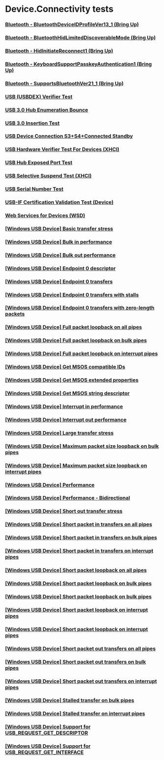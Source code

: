# Device.Connectivity tests
### [Bluetooth - BluetoothDeviceIDProfileVer13_1 (Bring Up)](testref/865d28e3-a84a-49db-b755-4fd606e4c508.md)
### [Bluetooth - BluetoothHidLimitedDiscoverableMode (Bring Up)](testref/950da6ae-fffb-42b1-9b5c-56e27a1c10b2.md)
### [Bluetooth - HidInitiateReconnect1 (Bring Up)](testref/39c3c500-5d68-4a94-b114-bc3232ec609d.md)
### [Bluetooth - KeyboardSupportPasskeyAuthentication1 (Bring Up)](testref/79cd2a1f-0651-484f-901e-aaccd831e4fe.md)
### [Bluetooth - SupportsBluetoothVer21_1 (Bring Up)](testref/9af9919e-8a0c-4210-aef6-3a6ef2201446.md)
### [USB (USBDEX) Verifier Test](testref/ac8f8d7d-b057-4d62-9602-8551aaf943fc.md)
### [USB 3.0 Hub Enumeration Bounce](testref/202cba32-fa22-4cbb-9359-e881b1f949ae.md)
### [USB 3.0 Insertion Test](testref/6a193c3a-d18b-468b-92bd-77166266a2df.md)
### [USB Device Connection S3+S4+Connected Standby](testref/4e35cd21-a1dd-4cfa-be2d-1a9c9d6a1fef.md)
### [USB Hardware Verifier Test For Devices (XHCI)](testref/e23dceb6-a3d4-41ee-abe7-ac2a9a498988.md)
### [USB Hub Exposed Port Test](testref/68f6e04f-4b7f-4548-9562-db9d46105554.md)
### [USB Selective Suspend Test (XHCI)](testref/ac1599fe-ed1f-4f29-9a57-01896c3d7db5.md)
### [USB Serial Number Test](testref/0f2d5113-cf70-4cda-8afc-b7005d1e2739.md)
### [USB-IF Certification Validation Test (Device)](testref/eaccaddf-d3dc-4d05-9d04-bf2549a54cbd.md)
### [Web Services for Devices (WSD)](testref/81242753-2559-474c-9dd2-3b44debd6b38.md)
### [[Windows USB Device] Basic transfer stress](testref/0a0674eb-92d9-4e20-a4f4-2dee3fb5c10f.md)
### [[Windows USB Device] Bulk in performance](testref/bde9aad5-69f8-4779-bd00-4d6325e13891.md)
### [[Windows USB Device] Bulk out performance](testref/f96c3cf0-aa8e-437c-abec-d439a49365c4.md)
### [[Windows USB Device] Endpoint 0 descriptor](testref/24bf72f8-980a-465f-b0d3-4f4074a479e2.md)
### [[Windows USB Device] Endpoint 0 transfers](testref/8361faa7-e9ee-4162-a028-600087705ca2.md)
### [[Windows USB Device] Endpoint 0 transfers with stalls](testref/82d87905-1591-45d5-8521-cb20353c1be5.md)
### [[Windows USB Device] Endpoint 0 transfers with zero-length packets](testref/69a003bc-0691-4449-93b0-e1ef738d71cd.md)
### [[Windows USB Device] Full packet loopback on all pipes](testref/d3ced15c-9486-4482-b351-30c8c54e7c03.md)
### [[Windows USB Device] Full packet loopback on bulk pipes](testref/d2944559-85c0-40f7-adc3-6f0895528e2d.md)
### [[Windows USB Device] Full packet loopback on interrupt pipes](testref/d36a0fda-2af5-4ea6-a105-f6c20ee851aa.md)
### [[Windows USB Device] Get MSOS compatible IDs](testref/f25108a4-8889-4e81-b03c-0195da18dbd1.md)
### [[Windows USB Device] Get MSOS extended properties](testref/8f085730-141a-41a2-8fb6-679baba5f62a.md)
### [[Windows USB Device] Get MSOS string descriptor](testref/e9c412e2-67ee-4e51-9477-8681c4e93051.md)
### [[Windows USB Device] Interrupt in performance](testref/f27ac42d-5d78-4abb-a97a-94e43dfbdd48.md)
### [[Windows USB Device] Interrupt out performance](testref/67acb4e9-2b75-4bb2-80a8-11ac39f67e51.md)
### [[Windows USB Device] Large transfer stress](testref/4643001b-ca53-4b18-a011-364f2566ea03.md)
### [[Windows USB Device] Maximum packet size loopback on bulk pipes](testref/d1751aa8-8681-461a-a395-62b2bc5bdee6.md)
### [[Windows USB Device] Maximum packet size loopback on interrupt pipes](testref/adf6663a-5842-40a4-9514-70ba7364a355.md)
### [[Windows USB Device] Performance](testref/9cebed32-c87e-474b-81ce-341a9fed1e00.md)
### [[Windows USB Device] Performance - Bidirectional](testref/9f5e2fd0-9b74-4080-a09d-492d691e288b.md)
### [[Windows USB Device] Short out transfer stress](testref/8358de6a-5fad-4455-850a-c72fb210c82a.md)
### [[Windows USB Device] Short packet in transfers on all pipes](testref/9cd8b529-9a8c-4fb8-bb74-8d9ecbee551f.md)
### [[Windows USB Device] Short packet in transfers on bulk pipes](testref/2522de20-146e-40c2-803e-d7ca800374a9.md)
### [[Windows USB Device] Short packet in transfers on interrupt pipes](testref/cff9af15-7982-4248-be31-7a94d24a3488.md)
### [[Windows USB Device] Short packet loopback on all pipes](testref/eab895b4-0fed-433b-b894-922c53419200.md)
### [[Windows USB Device] Short packet loopback on bulk pipes](testref/904c6bb2-3441-4474-af05-378e87835e46.md)
### [[Windows USB Device] Short packet loopback on bulk pipes](testref/51481a78-9ee6-405c-af47-85b3b41f3fd9.md)
### [[Windows USB Device] Short packet loopback on interrupt pipes](testref/01759e9b-9b6a-469e-9197-7623f096ad06.md)
### [[Windows USB Device] Short packet loopback on interrupt pipes](testref/08ceb293-967a-4f68-8a55-ed460decce26.md)
### [[Windows USB Device] Short packet out transfers on all pipes](testref/bcdf119a-5b49-471c-b1af-03ae0b658705.md)
### [[Windows USB Device] Short packet out transfers on bulk pipes](testref/c003b712-e5fe-4f24-83e6-620126816ff1.md)
### [[Windows USB Device] Short packet out transfers on interrupt pipes](testref/8b076c77-af6d-444c-a2b5-90416ca2bea9.md)
### [[Windows USB Device] Stalled transfer on bulk pipes](testref/4be2a62e-b5d2-407f-be45-8f9680f6dda7.md)
### [[Windows USB Device] Stalled transfer on interrupt pipes](testref/efe6187c-2a1e-41d1-90a5-82f0c786ac37.md)
### [[Windows USB Device] Support for USB_REQUEST_GET_DESCRIPTOR](testref/cddb8c4b-31ce-472c-9e83-24128a02c4e3.md)
### [[Windows USB Device] Support for USB_REQUEST_GET_INTERFACE](testref/a136014a-3946-4c36-a802-38debe1127e6.md)

